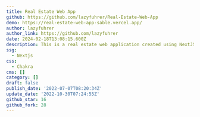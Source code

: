 ```yaml
---
title: Real Estate Web App
github: https://github.com/lazyfuhrer/Real-Estate-Web-App
demo: https://real-estate-web-app-sable.vercel.app/
author: lazyfuhrer
author_link: https://github.com/lazyfuhrer
date: 2024-02-18T13:08:15.600Z
description: This is a real estate web application created using NextJS and ChakraUI
ssg:
  - Nextjs
css:
  - Chakra
cms: []
category: []
draft: false
publish_date: '2022-07-07T08:20:34Z'
update_date: '2022-10-30T07:24:55Z'
github_star: 16
github_fork: 28
---
```

